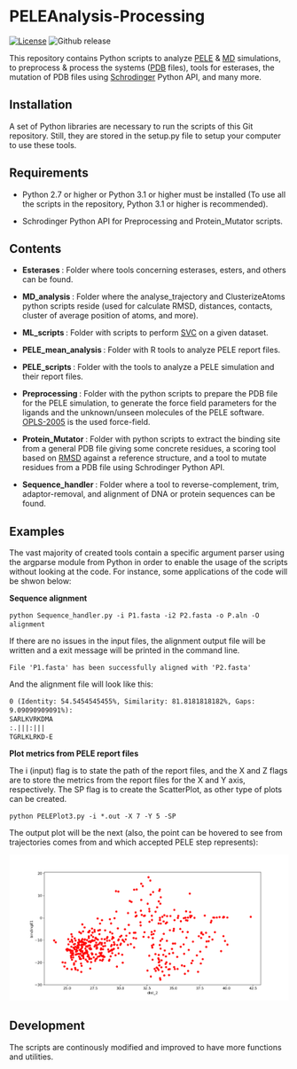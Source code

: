 # PELEAnalysis-Processing

[![License](https://img.shields.io/badge/License-MIT-blue.svg)](https://doge.mit-license.org/)
![Github release](https://img.shields.io/github/release/PELEAnalysis-Processing/PELEAnalysis-Processing.svg)

This repository contains Python scripts to analyze [PELE](https://pele.bsc.es/pele.wt) & [MD](https://en.wikipedia.org/wiki/Molecular_dynamics) simulations, to preprocess & process the systems ([PDB](http://www.wwpdb.org/documentation/file-format) files), tools for esterases, the mutation of PDB files using [Schrodinger](https://www.schrodinger.com/) Python API, and many more.

## Installation

A set of Python libraries are necessary to run the scripts of this Git repository. Still, they are stored in the setup.py file to setup your computer to use these tools.

## Requirements

* Python 2.7 or higher or Python 3.1 or higher must be installed (To use all the scripts in the repository, Python 3.1 or higher is recommended).

* Schrodinger Python API for Preprocessing and Protein\_Mutator scripts.

## Contents

* <b> Esterases </b>: Folder where tools concerning esterases, esters, and others can be found.

* <b> MD\_analysis </b>: Folder where the analyse\_trajectory and ClusterizeAtoms python scripts reside (used for calculate RMSD, distances, contacts, cluster of average position of atoms, and more).

* <b> ML\_scripts </b>: Folder with scripts to perform [SVC](https://en.wikipedia.org/wiki/Support-vector_machine) on a given dataset.

* <b> PELE\_mean\_analysis </b>: Folder with R tools to analyze PELE report files.

* <b> PELE\_scripts </b>: Folder with the tools to analyze a PELE simulation and their report files.

* <b> Preprocessing </b>: Folder with the python scripts to prepare the PDB file for the PELE simulation, to generate the force field parameters for the ligands and the unknown/unseen molecules of the PELE software. [OPLS-2005](https://en.wikipedia.org/wiki/OPLS) is the used force-field.

* <b> Protein\_Mutator </b>: Folder with python scripts to extract the binding site from a general PDB file giving some concrete residues, a scoring tool based on [RMSD](https://en.wikipedia.org/wiki/Root-mean-square_deviation_of_atomic_positions) against a reference structure, and a tool to mutate residues from a PDB file using Schrodinger Python API.

* <b> Sequence\_handler </b>: Folder where a tool to reverse-complement, trim, adaptor-removal, and alignment of DNA or protein sequences can be found.

## Examples

The vast majority of created tools contain a specific argument parser using the argparse module from Python in order to enable the usage of the scripts without looking at the code. For instance, some applications of the code will be shwon below:

<b> Sequence alignment </b>

```
python Sequence_handler.py -i P1.fasta -i2 P2.fasta -o P.aln -O alignment
```

If there are no issues in the input files, the alignment output file will be written and a exit message will be printed in the command line.

```
File 'P1.fasta' has been successfully aligned with 'P2.fasta'
```

And the alignment file will look like this:

```
0 (Identity: 54.5454545455%, Similarity: 81.8181818182%, Gaps: 9.09090909091%): 
SARLKVRKDMA
:.|||:|||  
TGRLKLRKD-E
```

<b> Plot metrics from PELE report files </b>

The i (input) flag is to state the path of the report files, and the X and Z flags are to store the metrics from the report files for the X and Y axis, respectively. The SP flag is to create the ScatterPlot, as other type of plots can be created.

```
python PELEPlot3.py -i *.out -X 7 -Y 5 -SP
```

The output plot will be the next (also, the point can be hovered to see from trajectories comes from and which accepted PELE step represents):

![Alt text](PELEAnalysis-Processing/PELE_scripts/PELEPlot.png)



## Development

The scripts are continously modified and improved to have more functions and utilities.


